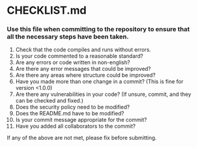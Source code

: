 # CHECKLIST.md

### Use this file when committing to the repository to ensure that all the necessary steps have been taken.

1. Check that the code compiles and runs without errors.
2. Is your code commented to a reasonable standard?
3. Are any errors or code written in non-english?
4. Are there any error messages that could be improved?
5. Are there any areas where structure could be improved?
6. Have you made more than one change in a commit? (This is fine for version <1.0.0)
7. Are there any vulnerabilities in your code? (If unsure, commit, and they can be checked and fixed.)
8. Does the security policy need to be modified?
9. Does the README.md have to be modified?
10. Is your commit message appropriate for the commit?
11. Have you added all collaborators to the commit?

If any of the above are not met, please fix before submitting.
